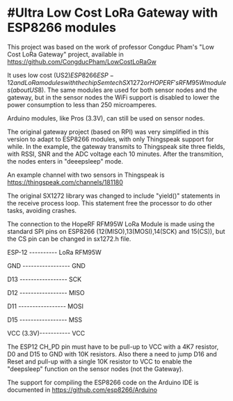 #Ultra Low Cost LoRa Gateway with ESP8266 modules
=================================================

This project was based on the work of professor Congduc Pham's "Low Cost LoRa Gateway" project, available in https://github.com/CongducPham/LowCostLoRaGw

It uses low cost (US$2) ESP8266 ESP-12 and LoRa modules with the chip Semtech SX1272 or HOPERF's RFM95W modules (about US$8). The same modules are used for both sensor nodes and the gateway, but in the sensor nodes the WiFi support is disabled to lower the power consumption to less than 250 microamperes.

Arduino modules, like Pros (3.3V), can still be used on sensor nodes.

The original gateway project (based on RPI) was very simplified in this version to adapt to ESP8266 modules, with only Thingspeak support for while. In the example, the gateway transmits to Thingspeak site three fields, with RSSI, SNR and the ADC voltage each 10 minutes. After the transmition, the nodes enters in "deeepsleep" mode.

An example channel with two sensors in Thingspeak is https://thingspeak.com/channels/181180

The original SX1272 library was changed to include "yield()" statements in the receive process loop. This statement free the processor to do other tasks, avoiding crashes.

The connection to the HopeRF RFM95W LoRa Module is made using the standard SPI pins on ESP8266 (12(MISO),13(MOSI),14(SCK) and 15(CS)), but the CS pin can be changed in sx1272.h file.

ESP-12 ---------- LoRa RFM95W

 GND -----------------   GND

 D13 -----------------   SCK

 D12 -----------------   MISO

 D11 -----------------   MOSI

 D15 -----------------   MSS

 VCC (3.3V)-----------   VCC

The ESP12 CH_PD pin must have to be pull-up to VCC with a 4K7 resistor, D0 and D15 to GND with 10K resistors.
Also there a need to jump D16 and Reset and pull-up with a single 10K resistor to VCC to enable the "deepsleep" function on the sensor nodes (not the Gateway).

The support for compiling the ESP8266 code on the Arduino IDE is documented in https://github.com/esp8266/Arduino

